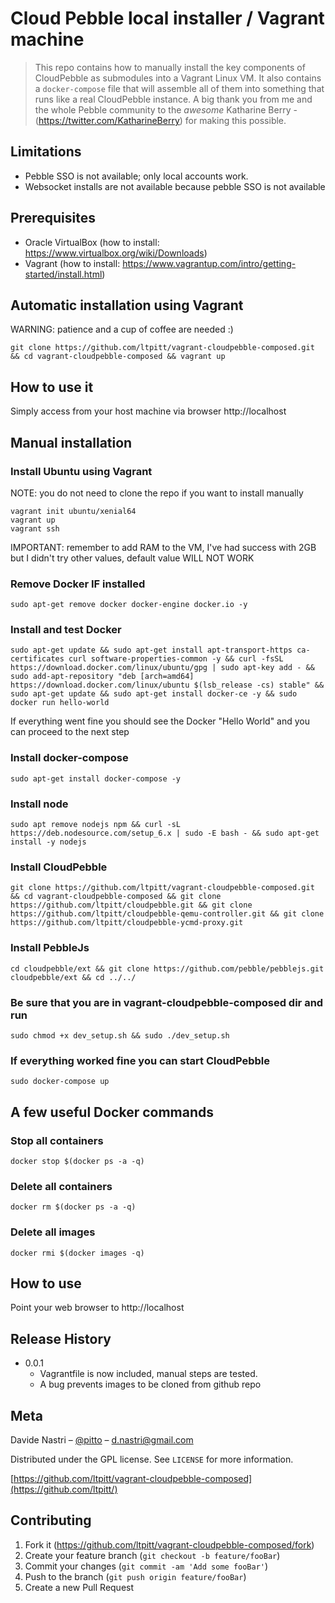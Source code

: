 # Cloud Pebble local installer / Vagrant machine
> This repo contains how to manually install the key components of CloudPebble as submodules into a Vagrant Linux VM. It also contains a `docker-compose` file that will assemble all of them into something that runs like a real CloudPebble instance. A big thank you from me and the whole Pebble community to the *awesome* Katharine Berry - (<https://twitter.com/KatharineBerry>) for making this possible.  

## Limitations

- Pebble SSO is not available; only local accounts work.
- Websocket installs are not available because pebble SSO is not available

## Prerequisites

- Oracle VirtualBox (how to install: https://www.virtualbox.org/wiki/Downloads)
- Vagrant (how to install: https://www.vagrantup.com/intro/getting-started/install.html)


## Automatic installation using Vagrant
WARNING: patience and a cup of coffee are needed :)  

`git clone https://github.com/ltpitt/vagrant-cloudpebble-composed.git && cd vagrant-cloudpebble-composed && vagrant up`  

## How to use it
Simply access from your host machine via browser http://localhost

## Manual installation

### Install Ubuntu using Vagrant
NOTE: you do not need to clone the repo if you want to install manually  

`vagrant init ubuntu/xenial64`  
`vagrant up`  
`vagrant ssh`  

IMPORTANT: remember to add RAM to the VM, I've had success with 2GB but I didn't try other values, default value WILL NOT WORK

### Remove Docker IF installed
`sudo apt-get remove docker docker-engine docker.io -y`

### Install and test Docker
`sudo apt-get update && sudo apt-get install apt-transport-https ca-certificates curl software-properties-common -y && curl -fsSL https://download.docker.com/linux/ubuntu/gpg | sudo apt-key add - && sudo add-apt-repository "deb [arch=amd64] https://download.docker.com/linux/ubuntu $(lsb_release -cs) stable" && sudo apt-get update && sudo apt-get install docker-ce -y && sudo docker run hello-world`

If everything went fine you should see the Docker "Hello World" and you can proceed to the next step

### Install docker-compose
`sudo apt-get install docker-compose -y`

### Install node
`sudo apt remove nodejs npm && curl -sL https://deb.nodesource.com/setup_6.x | sudo -E bash - && sudo apt-get install -y nodejs`

### Install CloudPebble
`git clone https://github.com/ltpitt/vagrant-cloudpebble-composed.git && cd vagrant-cloudpebble-composed && git clone https://github.com/ltpitt/cloudpebble.git && git clone https://github.com/ltpitt/cloudpebble-qemu-controller.git && git clone https://github.com/ltpitt/cloudpebble-ycmd-proxy.git`

### Install PebbleJs
`cd cloudpebble/ext && git clone https://github.com/pebble/pebblejs.git cloudpebble/ext && cd ../../`

### Be sure that you are in vagrant-cloudpebble-composed dir and run
`sudo chmod +x dev_setup.sh && sudo ./dev_setup.sh`

### If everything worked fine you can start CloudPebble
`sudo docker-compose up`


## A few useful Docker commands
### Stop all containers
`docker stop $(docker ps -a -q)`
### Delete all containers
`docker rm $(docker ps -a -q)`
### Delete all images
`docker rmi $(docker images -q)`


## How to use

Point your web browser to http://localhost

## Release History

* 0.0.1
    * Vagrantfile is now included, manual steps are tested.
    * A bug prevents images to be cloned from github repo

## Meta

Davide Nastri – [@pitto](https://twitter.com/pitto) – d.nastri@gmail.com

Distributed under the GPL license. See ``LICENSE`` for more information.

[https://github.com/ltpitt/vagrant-cloudpebble-composed](https://github.com/ltpitt/)

## Contributing

1. Fork it (<https://github.com/ltpitt/vagrant-cloudpebble-composed/fork>)
2. Create your feature branch (`git checkout -b feature/fooBar`)
3. Commit your changes (`git commit -am 'Add some fooBar'`)
4. Push to the branch (`git push origin feature/fooBar`)
5. Create a new Pull Request

<!-- Markdown link & img dfn's -->
[npm-image]: https://img.shields.io/npm/v/datadog-metrics.svg?style=flat-square
[npm-url]: https://npmjs.org/package/datadog-metrics
[npm-downloads]: https://img.shields.io/npm/dm/datadog-metrics.svg?style=flat-square
[travis-image]: https://img.shields.io/travis/dbader/node-datadog-metrics/master.svg?style=flat-square
[travis-url]: https://travis-ci.org/dbader/node-datadog-metrics
[wiki]: https://github.com/yourname/yourproject/wiki
